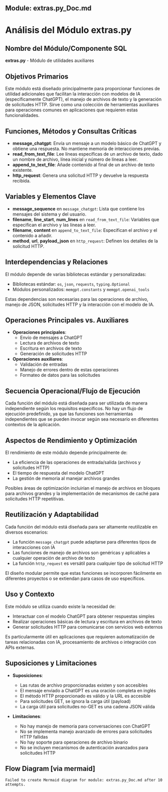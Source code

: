## Module: extras.py_Doc.md

# Análisis del Módulo extras.py

## Nombre del Módulo/Componente SQL
**extras.py** - Módulo de utilidades auxiliares

## Objetivos Primarios
Este módulo está diseñado principalmente para proporcionar funciones de utilidad adicionales que facilitan la interacción con modelos de IA (específicamente ChatGPT), el manejo de archivos de texto y la generación de solicitudes HTTP. Sirve como una colección de herramientas auxiliares para operaciones comunes en aplicaciones que requieren estas funcionalidades.

## Funciones, Métodos y Consultas Críticas
- **message_chatgpt**: Envía un mensaje a un modelo básico de ChatGPT y obtiene una respuesta. No mantiene memoria de interacciones previas.
- **read_from_text_file**: Lee líneas específicas de un archivo de texto, dado un nombre de archivo, línea inicial y número de líneas a leer.
- **append_to_text_file**: Añade contenido al final de un archivo de texto existente.
- **http_request**: Genera una solicitud HTTP y devuelve la respuesta recibida.

## Variables y Elementos Clave
- **message_sequence** en `message_chatgpt`: Lista que contiene los mensajes del sistema y del usuario.
- **filename**, **line_start**, **num_lines** en `read_from_text_file`: Variables que especifican el archivo y las líneas a leer.
- **filename**, **content** en `append_to_text_file`: Especifican el archivo y el contenido a añadir.
- **method**, **url**, **payload_json** en `http_request`: Definen los detalles de la solicitud HTTP.

## Interdependencias y Relaciones
El módulo depende de varias bibliotecas estándar y personalizadas:
- Bibliotecas estándar: `os`, `json`, `requests`, `typing.Optional`
- Módulos personalizados: `memgpt.constants` y `memgpt.openai_tools`

Estas dependencias son necesarias para las operaciones de archivo, manejo de JSON, solicitudes HTTP y la interacción con el modelo de IA.

## Operaciones Principales vs. Auxiliares
- **Operaciones principales**: 
  - Envío de mensajes a ChatGPT
  - Lectura de archivos de texto
  - Escritura en archivos de texto
  - Generación de solicitudes HTTP
- **Operaciones auxiliares**: 
  - Validación de entradas
  - Manejo de errores dentro de estas operaciones
  - Formateo de datos para las solicitudes

## Secuencia Operacional/Flujo de Ejecución
Cada función del módulo está diseñada para ser utilizada de manera independiente según los requisitos específicos. No hay un flujo de ejecución predefinido, ya que las funciones son herramientas independientes que se pueden invocar según sea necesario en diferentes contextos de la aplicación.

## Aspectos de Rendimiento y Optimización
El rendimiento de este módulo depende principalmente de:
- La eficiencia de las operaciones de entrada/salida (archivos y solicitudes HTTP)
- El tiempo de respuesta del modelo ChatGPT
- La gestión de memoria al manejar archivos grandes

Posibles áreas de optimización incluirían el manejo de archivos en bloques para archivos grandes y la implementación de mecanismos de caché para solicitudes HTTP repetitivas.

## Reutilización y Adaptabilidad
Cada función del módulo está diseñada para ser altamente reutilizable en diversos escenarios:
- La función `message_chatgpt` puede adaptarse para diferentes tipos de interacciones con IA
- Las funciones de manejo de archivos son genéricas y aplicables a cualquier operación de archivo de texto
- La función `http_request` es versátil para cualquier tipo de solicitud HTTP

El diseño modular permite que estas funciones se incorporen fácilmente en diferentes proyectos o se extiendan para casos de uso específicos.

## Uso y Contexto
Este módulo se utiliza cuando existe la necesidad de:
- Interactuar con el modelo ChatGPT para obtener respuestas simples
- Realizar operaciones básicas de lectura y escritura en archivos de texto
- Generar solicitudes HTTP para comunicarse con servicios web externos

Es particularmente útil en aplicaciones que requieren automatización de tareas relacionadas con IA, procesamiento de archivos o integración con APIs externas.

## Suposiciones y Limitaciones
- **Suposiciones**:
  - Las rutas de archivo proporcionadas existen y son accesibles
  - El mensaje enviado a ChatGPT es una oración completa en inglés
  - El método HTTP proporcionado es válido y la URL es accesible
  - Para solicitudes GET, se ignora la carga útil (payload)
  - La carga útil para solicitudes no-GET es una cadena JSON válida

- **Limitaciones**:
  - No hay manejo de memoria para conversaciones con ChatGPT
  - No se implementa manejo avanzado de errores para solicitudes HTTP fallidas
  - No hay soporte para operaciones de archivo binario
  - No se incluyen mecanismos de autenticación avanzados para solicitudes HTTP
## Flow Diagram [via mermaid]
```mermaid
Failed to create Mermaid diagram for module: extras.py_Doc.md after 10 attempts.
```

